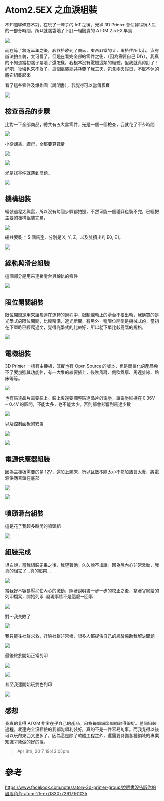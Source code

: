# Atom2.5EX 之血淚組裝

不知道哪條筋不對，在玩了一陣子的 IoT 之後，覺得 3D Printer 會佔據往後人生的一部分時間，所以就腦袋壞了下訂一組蠻貴的 ATOM 2.5 EX 早鳥

![](/assets/3dprinter/atom2.5ex/assemble/image1.png)

而在等了將近半年之後，我終於收到了商品，東西非常的大，礙於住所太小，沒有辦法拍全貌，太可惜了。但是在看完全部的零件之後，（因為需要自己 DIY），我真的不知道當初腦子是壞了還怎樣，我根本沒有電機這類的經驗。但我就真的訂了！好吧，後悔也來不及了，這個組裝總共耗費了我三天，包含兩天假日，不眠不休的將它組裝起來

看了這些零件及爆炸圖（說明書），我覺得可以當傳家寶

![](/assets/3dprinter/atom2.5ex/assemble/image2.jpg)

## 檢查商品的步驟

比對一下全部商品，總共有五大盒零件，光是一個一個檢查，我就花了不少時間

![](/assets/3dprinter/atom2.5ex/assemble/image3.jpg)

小從螺絲、螺母，全都要算數量

![](/assets/3dprinter/atom2.5ex/assemble/image4.jpg)

![](/assets/3dprinter/atom2.5ex/assemble/image5.jpg)

光是找零件就遇到問題...

![](/assets/3dprinter/atom2.5ex/assemble/image23.jpg)

## 機構組裝

組裝過程太興奮，所以沒有每個步驟都拍照，不然可能一個禮拜也裝不完。已經把主要的機構組裝完畢，

![](/assets/3dprinter/atom2.5ex/assemble/image6.jpg)

總共要裝上 5 個馬達，分別是 X, Y, Z，以及雙擠出的 E0, E1。

![](/assets/3dprinter/atom2.5ex/assemble/image24.jpg)

## 線軌與滑台組裝

這個部分是用來連接滑台與線軌的零件

![](/assets/3dprinter/atom2.5ex/assemble/image7.jpg)

## 限位開關組裝

限位開關是用來讓馬達在運轉的過程中，限制線軌上的滑台不要出軌，我購買的是光學式的限位開關，比較精準，遮光斷開。有另外一種限位開關是機械式的，當初在下單時已經爬過文，覺得光學式的比較好，所以就下單比較高階的規格。

![](/assets/3dprinter/atom2.5ex/assemble/image8.jpg)

## 電機組裝

3D Printer 一樣有主機板，其實也有 Open Source 的版本，但是商業化的產品免不了要加強其功能性，有一大堆的線要插上，後吹風扇、側吹風扇、馬達排線、熱床等等。

![](/assets/3dprinter/atom2.5ex/assemble/image9.jpg)

也有馬達晶片需要裝上。裝上後還要調整馬達晶片的電壓，讓電壓維持在 0.36V ~ 0.4V 的區間，不能太多，也不能太少。否則都會影響到馬達步數

![](/assets/3dprinter/atom2.5ex/assemble/image10.jpg)

以及控制面板的安裝

![](/assets/3dprinter/atom2.5ex/assemble/image11.jpg)

![](/assets/3dprinter/atom2.5ex/assemble/image12.jpg)

## 電源供應器組裝

因為主機板需要的是 12V，還加上熱床，所以瓦數不能太小不然加熱會太慢，將電源供應器鎖在底部

![](/assets/3dprinter/atom2.5ex/assemble/image13.jpg)

![](/assets/3dprinter/atom2.5ex/assemble/image14.jpg)

## 噴頭滑台組裝

這是花了我超多時間的噴頭組

![](/assets/3dprinter/atom2.5ex/assemble/image15.jpg)

## 組裝完成

坦白說，當我組裝完畢之後，我望著他，久久說不出話。因為我內心非常激動，我真的組完了...真的超爽...

![](/assets/3dprinter/atom2.5ex/assemble/image16.jpg)

當我好不容易壓抑住內心的激動，照著說明書一步一步的校正之後，拿著官網給的列印檔案，開始列印..發現事情不是這麼一回事

![](/assets/3dprinter/atom2.5ex/assemble/image17.jpg)

對～我失敗了

![](/assets/3dprinter/atom2.5ex/assemble/image18.jpg)

我只能往社群求救，好險社群非常棒，很多人都提供自己的經驗協助我解決問題

![](/assets/3dprinter/atom2.5ex/assemble/image19.jpg)

最後終於開始正常列印

![](/assets/3dprinter/atom2.5ex/assemble/image20.jpg)

![](/assets/3dprinter/atom2.5ex/assemble/image21.jpg)

甚至我還開始玩雙色列印

![](/assets/3dprinter/atom2.5ex/assemble/image22.jpg)

## 感想

我真的覺得 ATOM 非常在乎自己的產品，因為每個細節都照顧得很好。整個組裝過程，就連完全沒經驗的我都能順利裝好，真的不是一件容易的事。而我覺得以後可以玩的東西又更多了，因為這是除了軟體工程之外，還需要具備各種領域的專業知識才能做的好的事。

> Apr 8th, 2017 19:43:00pm

# 參考

https://www.facebook.com/notes/atom-3d-printer-group/說明書沒告訴你的眉眉角角-atom-25-ex/1830772617161025
